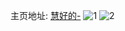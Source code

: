 主页地址: [慧好的-](https://weibo.com/u/6026815768) 
![1](https://wx4.sinaimg.cn/mw2000/006zRU5Wly1hb0qrq84mnj30u01400z8.jpg) 
![2](https://wx4.sinaimg.cn/mw2000/006zRU5Wly1haq1g649t7j32c03401ky.jpg) 
